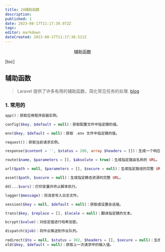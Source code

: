 ```yaml
---
title: 24辅助函数
description: 
published: 1
date: 2023-08-17T11:17:39.972Z
tags: 
editor: markdown
dateCreated: 2023-08-17T11:17:38.511Z
---
```


<center>辅助函数</center>



[toc]







## 辅助函数

> Laravel 提供了许多有用的辅助函数，简化常见任务的处理. [blog](https://www.jianshu.com/p/cc67898598ab)





### 1. 常用的

```php
app()：获取应用程序容器实例。

config($key, $default = null)：获取配置文件中指定键的值。

env($key, $default = null)：获取 .env 文件中指定键的值。

request()：获取当前请求实例。

response($content = '', $status = 200, array $headers = [])：生成一个响应实例。

route($name, $parameters = [], $absolute = true)：生成指定路由名称的 URL。

url($path = null, $parameters = [], $secure = null)：生成指定路径的完整 URL。

asset($path, $secure = null)：生成指定静态资源的完整 URL。

dd(...$vars)：打印变量并终止脚本执行。

logger($message)：将消息写入日志文件。

session($key = null, $default = null)：获取或设置会话值。

trans($key, $replace = [], $locale = null)：翻译指定键的文本。

bcrypt($value)：对给定值进行哈希加密。

dispatch($job)：将作业推送到作业队列。
    
redirect($to = null, $status = 302, $headers = [], $secure = null)：生成一个重定向的响应实例。用于进行页面重定向。
old($key, $default = null)：获取上一次请求中的输入值。
```

